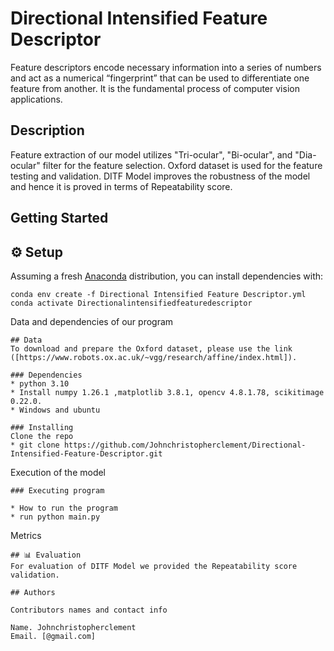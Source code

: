 # Directional Intensified Feature Descriptor

Feature descriptors encode necessary information into a series of numbers and act as a  numerical “fingerprint” that can be used to differentiate one feature from another. It is the fundamental process of computer vision applications.

## Description

Feature extraction of our model utilizes "Tri-ocular", "Bi-ocular", and "Dia-ocular" filter for the feature selection. Oxford dataset is used for the feature testing and validation. DITF Model improves the robustness of the model and hence it is proved in terms of Repeatability score.

## Getting Started
## ⚙️ Setup
Assuming a fresh [Anaconda](https://www.anaconda.com/download/) distribution, you can install dependencies with:

```shell
conda env create -f Directional Intensified Feature Descriptor.yml
conda activate Directionalintensifiedfeaturedescriptor
```
Data and dependencies of our program
```
## Data
To download and prepare the Oxford dataset, please use the link ([https://www.robots.ox.ac.uk/~vgg/research/affine/index.html]).

### Dependencies
* python 3.10
* Install numpy 1.26.1 ,matplotlib 3.8.1, opencv 4.8.1.78, scikitimage 0.22.0.
* Windows and ubuntu

### Installing
Clone the repo
* git clone https://github.com/Johnchristopherclement/Directional-Intensified-Feature-Descriptor.git

```
Execution of the model
```
### Executing program

* How to run the program
* run python main.py 

```
Metrics
```
## 📊 Evaluation
For evaluation of DITF Model we provided the Repeatability score validation.

## Authors

Contributors names and contact info

Name. Johnchristopherclement
Email. [@gmail.com]


